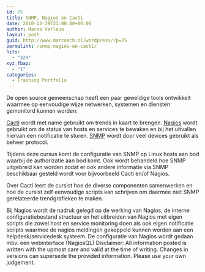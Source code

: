 ```yaml
---
id: 75
title: SNMP, Nagios en Cacti
date: 2010-12-29T23:00:00+00:00
author: Marco Verleun
layout: post
guid: http://www.marcoach.nl/wordpress/?p=75
permalink: /snmp-nagios-en-cacti/
hits:
  - "329"
xyz_fbap:
  - "1"
categories:
  - Training Portfolio
---
```

De open source gemeenschap heeft een paar geweldige tools ontwikkelt waarmee op eenvoudige wijze netwerken, systemen en diensten gemonitord kunnen worden:

<a href="http://www.cacti.net/" target="_blank">Cacti</a> wordt met name gebruikt om trends in kaart te brengen. <a href="http://www.nagios.org/" target="_blank">Nagios</a> wordt gebruikt om de status van hosts en services te bewaken en bij het uitvallen hiervan een notificatie te sturen. <a href="http://www.net-snmp.org/" target="_self">SNMP</a> wordt door veel devices gebruikt als beheer protocol.<!--more-->

Tijdens deze cursus komt de configuratie van SNMP op Linux hosts aan bod waarbij de authorizatie aan bod komt. Ook wordt behandeld hoe SNMP uitgebreid kan worden zodat er ook andere informatie via SNMP beschikbaar gesteld wordt voor bijvoorbeeld Cacti en/of Nagios.

Over Cacti leert de cursist hoe de diverse componenten samenwerken en hoe de cursist zelf eenvoudige scripts kan schrijven om daarmee niet SNMP gerelateerde trendgrafieken te maken.

Bij Nagios wordt de nadruk gelegd op de werking van Nagios, de interne configuratiebestand structuur en het uitbreiden van Nagios met eigen scripts die zowel host en service monitoring doen als ook eigen notificatie scripts waarmee de nagios meldingen gekoppeld kunnen worden aan een helpdesk/servicedesk systeem. De configuratie van Nagios wordt gedaan mbv. een webinterface (NagiosQL) Disclaimer: All information posted is written with the upmost care and valid at the time of writing. Changes in versions can supersede the provided information. Please use your own judgement.